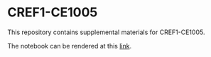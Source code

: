 # CREF1-CE1005
This repository contains supplemental materials for CREF1-CE1005.


The notebook can be rendered at this [link](https://nbviewer.jupyter.org/github/thsavage/Real-Estate-Finance/blob/main/Commercial%20Real%20Estate%20Finance%20Supplemental%20Notes.ipynb).
